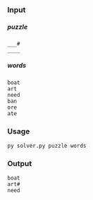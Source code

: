 ### Input

##### puzzle
```____
___#
____
```

##### words
```
boat
art
need
ban
ore
ate
```

### Usage

``` py solver.py puzzle words ```

### Output
```
boat
art#
need
```
